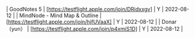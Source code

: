 | GoodNotes 5 | [https://testflight.apple.com/join/DRidxxgv] | Y | 2022-08-12 |
| MindNode - Mind Map &amp; Outline | [https://testflight.apple.com/join/hjfUVaaX] | Y | 2022-08-12 |
| Donar（yun） | [https://testflight.apple.com/join/p4xmiS1D] | Y | 2022-08-12 |

